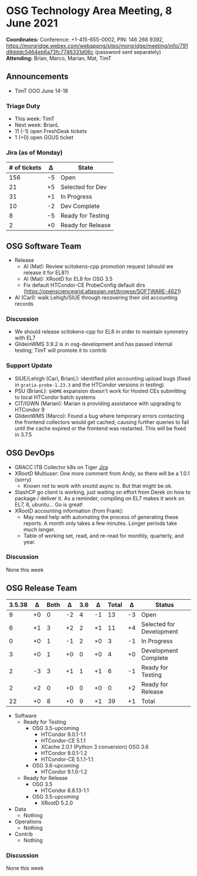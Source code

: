# OSG Technology Area Meeting,  8 June 2021

**Coordinates:** Conference: +1-415-655-0002, PIN: 146 266 9392, <https://morgridge.webex.com/webappng/sites/morgridge/meeting/info/791d9dddc5464eb6a73fc7746331d06c> (password sent separately)  
**Attending:**   Brian, Marco, Marian, Mat, TimT


## Announcements

-   TimT OOO June 14-18


### Triage Duty

-   This week: TimT
-   Next week: BrianL
-   11 (-1) open FreshDesk tickets
-   1 (+0) open GGUS ticket


### Jira (as of Monday)

| # of tickets | &Delta; | State             |
|------------ |------- |----------------- |
| 156          | -5      | Open              |
| 21           | +5      | Selected for Dev  |
| 31           | +1      | In Progress       |
| 10           | -2      | Dev Complete      |
| 8            | -5      | Ready for Testing |
| 2            | +0      | Ready for Release |


## OSG Software Team

-   Release  
    -   AI (Mat): Review scitokens-cpp promotion request (should we release it for EL8?)
    -   AI (Mat): XRootD for EL8 for OSG 3.5
    -   Fix default HTCondor-CE ProbeConfig default dirs (<https://opensciencegrid.atlassian.net/browse/SOFTWARE-4621>)
-   AI (Carl): walk Lehigh/SIUE through recovering their old accounting records


### Discussion

-   We should release scitokens-cpp for EL8 in order to maintain symmetry with EL7
-   GlideinWMS 3.9.2 is in osg-development and has passed internal testing; TimT will promote it to contrib



### Support Update

-   SIUE/Lehigh (Carl, BrianL): identified pilot accounting upload bugs (fixed in `gratia-probe-1.23.3` and the HTCondor versions in testing)
-   PSU (BrianL): `$HOME` expansion doesn't work for Hosted CEs submitting to local HTCondor batch systems
-   CIT/IGWN (Marian): Marian is providing assistance with upgrading to HTCondor 9
-   GlideinWMS (Marco): Found a bug where temporary errors contacting the frontend collectors would get cached, causing further queries to fail until the cache expired or the frontend was restarted.
    This will be fixed in 3.7.5

## OSG DevOps

-   GRACC ITB Collector k8s on Tiger [Jira](https://opensciencegrid.atlassian.net/browse/OPS-184)
-   XRootD Multiuser: One more comment from Andy, so there will be a 1.0.1 (sorry)  
    -   Known not to work with xrootd async io.  But that might be ok.
-   StashCP go client is working, just waiting on effort from Derek on how to package / deliver it.  As a reminder, compiling on EL7 makes it work on EL7, 8, ubuntu&#x2026;  Go is great!
-   XRootD accounting information (from Frank):  
    -   May need help with automating the process of generating these reports.  A month only takes a few minutes.  Longer periods take much longer.
    -   Table of working set, read, and re-read for monthly, quarterly, and year.


### Discussion

None this week  


## OSG Release Team

| 3.5.38 | &Delta; | Both | &Delta; | 3.6 | &Delta; | Total | &Delta; | Status                   |
| ------ | ------- | ---- | ------- | --- | ------- | ----- | ------- | ------------------------ |
| 9      | +0      | 0    | -2      | 4   | -1      | 13    | -3      | Open                     |
| 6      | +1      | 3    | +2      | 2   | +1      | 11    | +4      | Selected for Development |
| 0      | +0      | 1    | -1      | 2   | +0      | 3     | -1      | In Progress              |
| 3      | +0      | 1    | +0      | 0   | +0      | 4     | +0      | Development Complete     |
| 2      | -3      | 3    | +1      | 1   | +1      | 6     | -1      | Ready for Testing        |
| 2      | +2      | 0    | +0      | 0   | +0      | 0     | +2      | Ready for Release        |
| 22     | +0      | 8    | +0      | 9   | +1      | 39    | +1      | Total                    |

-   Software  
    -   Ready for Testing
        -   OSG 3.5-upcoming
            -   HTCondor 9.0.1-1.1
            -   HTCondor-CE 5.1.1
            -   XCache 2.0.1 (Python 3 conversion)
            OSG 3.6
            -   HTCondor 9.0.1-1.2
            -   HTCondor-CE 5.1.1-1.1
        -   OSG 3.6-upcoming
            -   HTCondor 9.1.0-1.2
    -   Ready for Release  
        -   OSG 3.5
            -   HTCondor 8.8.13-1.1
        -   OSG 3.5-upcoming
            -   XRootD 5.2.0
-   Data  
    -   Nothing
-   Operations  
    -   Nothing
-   Contrib  
    -   Nothing


### Discussion

None this week

